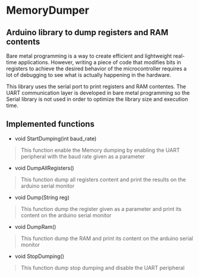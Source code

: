 # MemoryDumper
## Arduino library to dump registers and RAM contents

Bare metal programming is a way to create efficient and lightweight real-time applications. However, writing a piece of code that modifies bits in registers to achieve the desired behavior of the microcontroller requires a lot of debugging to see what is actually happening in the hardware.

This library uses the serial port to print registers and RAM contentes.
The UART communication layer is developed in bare metal programming so the Serial library is not used in order to optimize the library size and execution time.

## Implemented functions

- void StartDumping(int baud_rate)

>  This function enable the Memory dumping by enabling the UART peripheral with the baud rate given as a parameter

- void DumpAllRegisters()

>  This function dump all registers content and print the results on the arduino serial monitor

- void Dump(String reg)

>  This function dump the register given as a parameter and print its content on the arduino serial monitor

- void DumpRam()

>  This function dump the RAM and print its content on the arduino serial monitor
  
- void StopDumping()

>  This function dump stop dumping and disable the UART peripheral
 